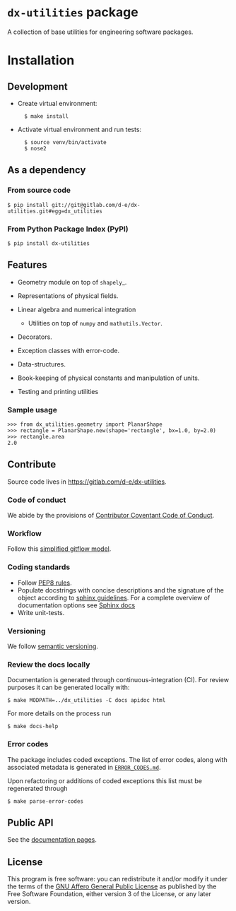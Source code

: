 # `dx-utilities` package

A collection of base utilities for engineering software packages.

# Installation

## Development

* Create virtual environment:

        $ make install

* Activate virtual environment and run tests:

        $ source venv/bin/activate
        $ nose2

## As a dependency

### From source code

```
$ pip install git://git@gitlab.com/d-e/dx-utilities.git#egg=dx_utilities
```

### From Python Package Index (PyPI)

```
$ pip install dx-utilities
```

## Features

* Geometry module on top of `shapely`_.
* Representations of physical fields.
* Linear algebra and numerical integration

  * Utilities on top of `numpy` and `mathutils.Vector`.

* Decorators.
* Exception classes with error-code.
* Data-structures.
* Book-keeping of physical constants and manipulation of units.
* Testing and printing utilities

### Sample usage

```
>>> from dx_utilities.geometry import PlanarShape
>>> rectangle = PlanarShape.new(shape='rectangle', bx=1.0, by=2.0)
>>> rectangle.area
2.0
```

## Contribute

Source code lives in https://gitlab.com/d-e/dx-utilities.

### Code of conduct

We abide by the provisions of [Contributor Coventant Code of Conduct][COC].

### Workflow

Follow this [simplified gitflow model][gitflow].

### Coding standards

* Follow [PEP8 rules](https://www.python.org/dev/peps/pep-0008/).
* Populate docstrings with concise descriptions and the signature
  of the object according to [sphinx guidelines][sphinx-sig]. For a
  complete overview of documentation options see
  [Sphinx docs](http://www.sphinx-doc.org)
* Write unit-tests.

### Versioning

We follow [semantic versioning][semver].

### Review the docs locally

Documentation is generated through continuous-integration (CI). For
review purposes it can be generated locally with:

```
$ make MODPATH=../dx_utilities -C docs apidoc html
```

For more details on the process run

```
$ make docs-help
```

### Error codes

The package includes coded exceptions. The list of error codes, along
with associated metadata is generated in [`ERROR_CODES.md`](ERROR_CODES.md).

Upon refactoring or additions of coded exceptions this list must be
regenerated through

```
$ make parse-error-codes
```

## Public API

See the [documentation pages](https://d-e.gitlab.io/dx-utilities/).


## License

This program is free software: you can redistribute it and/or modify
it under the terms of the [GNU Affero General Public License](LICENSE) as
published by the Free Software Foundation, either version 3 of the
License, or any later version.

[gitflow]: https://gitlab.com/d-e/dx-utilities/wikis/git-workflow
[semver]: https://semver.org/
[COC]: https://www.contributor-covenant.org/version/1/4/code-of-conduct
[sphinx-sig]: http://www.sphinx-doc.org/en/master/usage/restructuredtext/domains.html#info-field-lists
